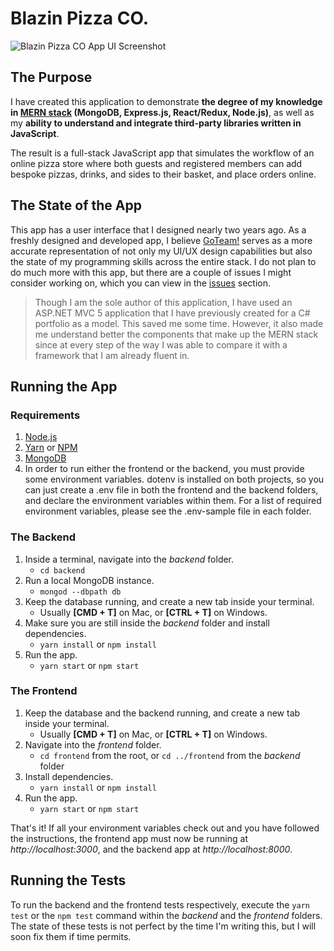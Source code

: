 # Blazin Pizza CO.
![Blazin Pizza CO App UI Screenshot](https://i.ibb.co/9Gw9tpK/Screenshot-2021-05-04-at-11-57-26.png)

## The Purpose
I have created this application to demonstrate **the degree of my knowledge in [MERN stack](https://www.mongodb.com/mern-stack) (MongoDB, Express.js, React/Redux, Node.js)**, as well as my **ability to understand and integrate third-party libraries written in JavaScript**. 

The result is a full-stack JavaScript app that simulates the workflow of an online pizza store where both guests and registered members can add bespoke pizzas, drinks, and sides to their basket, and place orders online.

## The State of the App
This app has a user interface that I designed nearly two years ago. As a freshly designed and developed app, I believe [GoTeam!](https://github.com/alicandev/portfolio_goteam) serves as a more accurate representation of not only my UI/UX design capabilities but also the state of my programming skills across the entire stack. I do not plan to do much more with this app, but there are a couple of issues I might consider working on, which you can view in the [issues](https://github.com/alicandev/portfolio_blazin-pizza-co/issues) section.

> Though I am the sole author of this application, I have used an ASP.NET MVC 5 application that I have previously created for a C# portfolio as a model. This saved me some time. However, it also made me understand better the components that make up the MERN stack since at every step of the way I was able to compare it with a framework that I am already fluent in. 

## Running the App

### Requirements
1. [Node.js](https://nodejs.org/en/)
2. [Yarn](https://yarnpkg.com/getting-started/install) or [NPM](https://www.npmjs.com/get-npm)
3. [MongoDB](https://docs.mongodb.com/manual/installation/)
4. In order to run either the frontend or the backend, you must provide some environment variables. dotenv is installed on both projects, so you can just create a .env file in both the frontend and the backend folders, and declare the environment variables within them. For a list of required environment variables, please see the .env-sample file in each folder.

### The Backend
1. Inside a terminal, navigate into the *backend* folder. 
    - `cd backend`
2. Run a local MongoDB instance.
    - `mongod --dbpath db`
3. Keep the database running, and create a new tab inside your terminal.
    - Usually **[CMD + T]** on Mac, or **[CTRL + T]** on Windows.
4. Make sure you are still inside the *backend* folder and install dependencies.
    - `yarn install` or `npm install`
5. Run the app.
    - `yarn start` or `npm start`

### The Frontend
1. Keep the database and the backend running, and create a new tab inside your terminal.
    - Usually **[CMD + T]** on Mac, or **[CTRL + T]** on Windows.
2. Navigate into the *frontend* folder.
    - `cd frontend` from the root, or `cd ../frontend` from the *backend* folder
3. Install dependencies.
    - `yarn install` or `npm install`
4. Run the app.
    - `yarn start` or `npm start`

That's it! If all your environment variables check out and you have followed the instructions, the frontend app must now be running at *http://localhost:3000*, and the backend app at *http://localhost:8000*.

## Running the Tests
To run the backend and the frontend tests respectively, execute the `yarn test` or the `npm test` command within the *backend* and the *frontend* folders. The state of these tests is not perfect by the time I'm writing this, but I will soon fix them if time permits.
